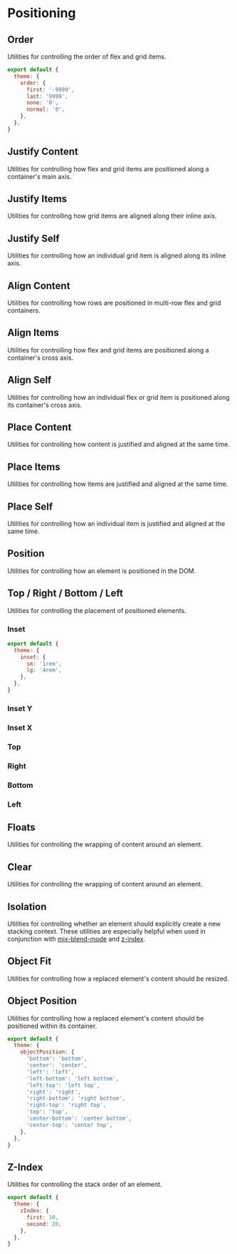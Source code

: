 # Positioning

## Order

Utilities for controlling the order of flex and grid items.

<PlaygroundWithVariants
  variant='5'
  :variants="['first', 'last', 'none', '1', '2', '3', '4', '5', '6', '7', '8', '9', '10', '11', '12', '13', '14', '-1', '-2', '-3', '-4', '-5', '-6', '-7', '-8', '-9', '-10', '-11', '-12', '-13', '-14', '-6666']"
  prefix='order'
  nested=true
  fixed='!block'
  appended='order-1 order-2 order-3 order-4 order-5 order-6 order-7 order-8 order-9 order-10 order-11 rounded-md grid bg-teal-500 bg-yellow-400 bg-teal-100 p-2 w-6 h-6 gap-2 grid-cols-3 text-xs text-white text-center flex flex-col justify-center'
  html='&lt;div class="grid gap-2 grid-cols-3 bg-teal-100 rounded-md p-2 text-xs text-white text-center"&gt;
&lt;div class="order-1 rounded-md bg-teal-500 w-6 h-6 flex flex-col justify-center"&gt;1&lt;/div&gt;
&lt;div class="order-2 rounded-md bg-teal-500 w-6 h-6 flex flex-col justify-center"&gt;2&lt;/div&gt;
&lt;div class="order-3 rounded-md bg-teal-500 w-6 h-6 flex flex-col justify-center"&gt;3&lt;/div&gt;
&lt;div class="order-4 rounded-md bg-teal-500 w-6 h-6 flex flex-col justify-center"&gt;4&lt;/div&gt;
&lt;div class="order-5 {class} rounded-md bg-yellow-400 w-6 h-6 flex flex-col justify-center"&gt;5&lt;/div&gt;
&lt;div class="order-5 rounded-md bg-teal-500 w-6 h-6 flex flex-col justify-center"&gt;6&lt;/div&gt;
&lt;div class="order-6 rounded-md bg-teal-500 w-6 h-6 flex flex-col justify-center"&gt;7&lt;/div&gt;
&lt;div class="order-7 rounded-md bg-teal-500 w-6 h-6 flex flex-col justify-center"&gt;8&lt;/div&gt;
&lt;div class="order-8 rounded-md bg-teal-500 w-6 h-6 flex flex-col justify-center"&gt;9&lt;/div&gt;
&lt;div class="order-9 rounded-md bg-teal-500 w-6 h-6 flex flex-col justify-center"&gt;10&lt;/div&gt;
&lt;div class="order-10 rounded-md bg-teal-500 w-6 h-6 flex flex-col justify-center"&gt;11&lt;/div&gt;
&lt;div class="order-11 rounded-md bg-teal-500 w-6 h-6 flex flex-col justify-center"&gt;12&lt;/div&gt;
&lt;/div&gt;'
/>

<Customizing>

```js windi.config.js
export default {
  theme: {
    order: {
      first: '-9999',
      last: '9999',
      none: '0',
      normal: '0',
    },
  },
}
```

</Customizing>

## Justify Content

Utilities for controlling how flex and grid items are positioned along a container's main axis.

<PlaygroundWithVariants
  variant='start'
  :variants="['start', 'end', 'center', 'between', 'around', 'evenly']"
  prefix='justify'
  nested=true
  fixed='pt-20'
  appended='flex rounded-md bg-teal-500 bg-teal-100 p-2 space-x-2 w-6 h-6'
  html='&lt;div class="flex {class} bg-teal-100 rounded-md p-2 space-x-2"&gt;
&lt;div class="rounded-md bg-teal-500 w-6 h-6"&gt;&lt;/div&gt;
&lt;div class="rounded-md bg-teal-500 w-6 h-6"&gt;&lt;/div&gt;
&lt;div class="rounded-md bg-teal-500 w-6 h-6"&gt;&lt;/div&gt;
&lt;/div&gt;'
/>

## Justify Items

Utilities for controlling how grid items are aligned along their inline axis.

<PlaygroundWithVariants
  variant='auto'
  :variants="['auto', 'start', 'end', 'center', 'stretch']"
  prefix='justify-items'
  nested=true
  fixed='!block'
  appended='grid rounded-md bg-teal-500 bg-teal-100 p-2 min-w-6 h-6 gap-2 grid-cols-2 text-xs text-white text-center flex flex-col justify-center'
  html='&lt;div class="grid {class} gap-2 grid-cols-2 bg-teal-100 rounded-md p-2 text-xs text-white text-center"&gt;
&lt;div class="rounded-md bg-teal-500 min-w-6 h-6 flex flex-col justify-center"&gt;1&lt;/div&gt;
&lt;div class="rounded-md bg-teal-500 min-w-6 h-6 flex flex-col justify-center"&gt;2&lt;/div&gt;
&lt;div class="rounded-md bg-teal-500 min-w-6 h-6 flex flex-col justify-center"&gt;3&lt;/div&gt;
&lt;div class="rounded-md bg-teal-500 min-w-6 h-6 flex flex-col justify-center"&gt;4&lt;/div&gt;
&lt;div class="rounded-md bg-teal-500 min-w-6 h-6 flex flex-col justify-center"&gt;5&lt;/div&gt;
&lt;div class="rounded-md bg-teal-500 min-w-6 h-6 flex flex-col justify-center"&gt;6&lt;/div&gt;
&lt;div class="rounded-md bg-teal-500 min-w-6 h-6 flex flex-col justify-center"&gt;7&lt;/div&gt;
&lt;div class="rounded-md bg-teal-500 min-w-6 h-6 flex flex-col justify-center"&gt;8&lt;/div&gt;
&lt;/div&gt;'
/>

## Justify Self

Utilities for controlling how an individual grid item is aligned along its inline axis.

<PlaygroundWithVariants
  variant='auto'
  :variants="['auto', 'start', 'end', 'center', 'stretch']"
  prefix='justify-self'
  nested=true
  fixed='!block'
  appended='grid rounded-md bg-teal-500 bg-yellow-400 bg-teal-100 p-2 min-w-6 h-6 gap-2 grid-cols-2 text-xs text-white text-center flex flex-col justify-center'
  html='&lt;div class="grid gap-2 grid-cols-2 bg-teal-100 rounded-md p-2 text-xs text-white text-center"&gt;
&lt;div class="rounded-md bg-teal-500 min-w-6 h-6 flex flex-col justify-center"&gt;1&lt;/div&gt;
&lt;div class="rounded-md bg-teal-500 min-w-6 h-6 flex flex-col justify-center"&gt;2&lt;/div&gt;
&lt;div class="rounded-md bg-teal-500 min-w-6 h-6 flex flex-col justify-center"&gt;3&lt;/div&gt;
&lt;div class="{class} bg-yellow-400 rounded-md bg-teal-500 min-w-6 h-6 flex flex-col justify-center"&gt;4&lt;/div&gt;
&lt;div class="rounded-md bg-teal-500 min-w-6 h-6 flex flex-col justify-center"&gt;5&lt;/div&gt;
&lt;div class="rounded-md bg-teal-500 min-w-6 h-6 flex flex-col justify-center"&gt;6&lt;/div&gt;
&lt;div class="rounded-md bg-teal-500 min-w-6 h-6 flex flex-col justify-center"&gt;7&lt;/div&gt;
&lt;div class="rounded-md bg-teal-500 min-w-6 h-6 flex flex-col justify-center"&gt;8&lt;/div&gt;
&lt;/div&gt;'
/>

## Align Content

Utilities for controlling how rows are positioned in multi-row flex and grid containers.

<PlaygroundWithVariants
  variant='center'
  :variants="['center', 'start', 'end', 'between', 'around', 'evenly']"
  prefix='content'
  nested=true
  fixed='!block'
  appended='grid rounded-md bg-teal-500 bg-teal-100 p-2 min-w-6 h-6 gap-2 grid-cols-2 text-xs text-white text-center flex flex-col justify-center h-48'
  html='&lt;div class="grid {class} gap-2 grid-cols-2 bg-teal-100 rounded-md p-2 text-xs text-white text-center h-48"&gt;
&lt;div class="rounded-md bg-teal-500 min-w-6 h-6 flex flex-col justify-center"&gt;1&lt;/div&gt;
&lt;div class="rounded-md bg-teal-500 min-w-6 h-6 flex flex-col justify-center"&gt;2&lt;/div&gt;
&lt;div class="rounded-md bg-teal-500 min-w-6 h-6 flex flex-col justify-center"&gt;3&lt;/div&gt;
&lt;div class="rounded-md bg-teal-500 min-w-6 h-6 flex flex-col justify-center"&gt;4&lt;/div&gt;
&lt;div class="rounded-md bg-teal-500 min-w-6 h-6 flex flex-col justify-center"&gt;5&lt;/div&gt;
&lt;div class="rounded-md bg-teal-500 min-w-6 h-6 flex flex-col justify-center"&gt;6&lt;/div&gt;
&lt;/div&gt;'
/>

## Align Items

Utilities for controlling how flex and grid items are positioned along a container's cross axis.

<PlaygroundWithVariants
  variant='start'
  :variants="['start', 'end', 'center', 'baseline', 'stretch']"
  prefix='items'
  nested=true
  fixed='pt-10'
  appended='flex justify-center rounded-md bg-teal-500 bg-teal-100 p-2 space-x-2 w-6 min-h-6 h-32'
  html='&lt;div class="flex {class} justify-center bg-teal-100 rounded-md p-2 space-x-2 h-32"&gt;
&lt;div class="rounded-md bg-teal-500 w-6 min-h-6"&gt;&lt;/div&gt;
&lt;div class="rounded-md bg-teal-500 w-6 min-h-6"&gt;&lt;/div&gt;
&lt;div class="rounded-md bg-teal-500 w-6 min-h-6"&gt;&lt;/div&gt;
&lt;/div&gt;'
/>

## Align Self

Utilities for controlling how an individual flex or grid item is positioned along its container's cross axis.

<PlaygroundWithVariants
  variant='center'
  :variants="['auto', 'start', 'end', 'center', 'stretch']"
  prefix='self'
  nested=true
  fixed='pt-10'
  appended='flex justify-center rounded-md bg-teal-500 bg-yellow-400 bg-teal-100 p-2 space-x-2 w-6 min-h-6 h-32'
  html='&lt;div class="flex justify-center bg-teal-100 rounded-md p-2 space-x-2 h-32"&gt;
&lt;div class="rounded-md bg-teal-500 w-6 min-h-6"&gt;&lt;/div&gt;
&lt;div class="{class} rounded-md bg-yellow-400 w-6 min-h-6"&gt;&lt;/div&gt;
&lt;div class="rounded-md bg-teal-500 w-6 min-h-6"&gt;&lt;/div&gt;
&lt;/div&gt;'
/>

## Place Content

Utilities for controlling how content is justified and aligned at the same time.

<PlaygroundWithVariants
  variant='center'
  :variants="['center', 'start', 'end', 'between', 'around', 'evenly', 'stretch']"
  prefix='place-content'
  nested=true
  fixed='!block'
  appended='grid rounded-md bg-teal-500 bg-teal-100 p-2 h-6 gap-2 grid-cols-2 text-xs text-white text-center flex flex-col justify-center h-38'
  html='&lt;div class="grid {class} gap-2 grid-cols-2 bg-teal-100 rounded-md p-2 text-xs text-white text-center h-38"&gt;
&lt;div class="rounded-md bg-teal-500 h-6 flex flex-col justify-center"&gt;1&lt;/div&gt;
&lt;div class="rounded-md bg-teal-500 h-6 flex flex-col justify-center"&gt;2&lt;/div&gt;
&lt;div class="rounded-md bg-teal-500 h-6 flex flex-col justify-center"&gt;3&lt;/div&gt;
&lt;div class="rounded-md bg-teal-500 h-6 flex flex-col justify-center"&gt;4&lt;/div&gt;
&lt;div class="rounded-md bg-teal-500 h-6 flex flex-col justify-center"&gt;5&lt;/div&gt;
&lt;div class="rounded-md bg-teal-500 h-6 flex flex-col justify-center"&gt;6&lt;/div&gt;
&lt;/div&gt;'
/>

## Place Items

Utilities for controlling how items are justified and aligned at the same time.

<PlaygroundWithVariants
  variant='auto'
  :variants="['auto', 'start', 'end', 'center', 'stretch']"
  prefix='place-items'
  nested=true
  fixed='!block'
  appended='grid rounded-md bg-teal-500 bg-teal-100 p-2 min-w-6 h-6 gap-2 grid-cols-2 text-xs text-white text-center flex flex-col justify-center h-38'
  html='&lt;div class="grid {class} gap-2 grid-cols-2 bg-teal-100 rounded-md p-2 text-xs text-white text-center h-38"&gt;
&lt;div class="rounded-md bg-teal-500 min-w-6 h-6 flex flex-col justify-center"&gt;1&lt;/div&gt;
&lt;div class="rounded-md bg-teal-500 min-w-6 h-6 flex flex-col justify-center"&gt;2&lt;/div&gt;
&lt;div class="rounded-md bg-teal-500 min-w-6 h-6 flex flex-col justify-center"&gt;3&lt;/div&gt;
&lt;div class="rounded-md bg-teal-500 min-w-6 h-6 flex flex-col justify-center"&gt;4&lt;/div&gt;
&lt;div class="rounded-md bg-teal-500 min-w-6 h-6 flex flex-col justify-center"&gt;5&lt;/div&gt;
&lt;div class="rounded-md bg-teal-500 min-w-6 h-6 flex flex-col justify-center"&gt;6&lt;/div&gt;
&lt;/div&gt;'
/>

## Place Self

Utilities for controlling how an individual item is justified and aligned at the same time.

<PlaygroundWithVariants
  variant='auto'
  :variants="['auto', 'start', 'end', 'center', 'stretch']"
  prefix='place-self'
  nested=true
  fixed='!block'
  appended='grid rounded-md bg-teal-500 bg-yellow-400 bg-teal-100 p-2 min-w-6 h-6 gap-2 grid-cols-2 text-xs text-white text-center flex flex-col justify-center h-38'
  html='&lt;div class="grid gap-2 grid-cols-2 bg-teal-100 rounded-md p-2 text-xs text-white text-center h-38"&gt;
&lt;div class="rounded-md bg-teal-500 min-w-6 h-6 flex flex-col justify-center"&gt;1&lt;/div&gt;
&lt;div class="rounded-md bg-teal-500 min-w-6 h-6 flex flex-col justify-center"&gt;2&lt;/div&gt;
&lt;div class="{class} rounded-md bg-yellow-400 min-w-6 h-6 flex flex-col justify-center"&gt;3&lt;/div&gt;
&lt;div class="rounded-md bg-teal-500 min-w-6 h-6 flex flex-col justify-center"&gt;4&lt;/div&gt;
&lt;div class="rounded-md bg-teal-500 min-w-6 h-6 flex flex-col justify-center"&gt;5&lt;/div&gt;
&lt;div class="rounded-md bg-teal-500 min-w-6 h-6 flex flex-col justify-center"&gt;6&lt;/div&gt;
&lt;/div&gt;'
/>

## Position

Utilities for controlling how an element is positioned in the DOM.

<PlaygroundWithVariants
  variant='static'
  :variants="['static', 'fixed', 'absolute', 'relative', 'sticky']"
  nested=true
  fixed='relative text-xs'
  appended='rounded-md clear-both bg-teal-500 bg-teal-100 w-8 h-8 mr-2 bg-red-400 bg-green-400 bg-blue-400 inline-block top-0 left-0'
  html='&lt;p&gt;In this demo you can control the &lt;code&gt;position&lt;/code&gt; property for the green box.&lt;/p&gt;
&lt;div class="inline-block rounded-md w-8 h-8 bg-red-400 mr-2"&gt;&lt;/div&gt;
&lt;div class="inline-block {class} top-0 left-0 rounded-md bg-green-400 w-8 h-8 mr-2"&gt;&lt;/div&gt;
&lt;div class="inline-block rounded-md w-8 h-8 bg-blue-400"&gt;&lt;/div&gt;
&lt;p class="clear-both"&gt;To see the effect of &lt;code&gt;sticky&lt;/code&gt; positioning, select the &lt;code&gt;position: sticky&lt;/code&gt; option and scroll this container.&lt;/p&gt;
&lt;p&gt;The element will scroll along with its container, until it is at the top of the container (or reaches the offset specified in &lt;code&gt;top&lt;/code&gt;), and will then stop scrolling, so it stays visible.&lt;/p&gt;
&lt;p&gt;The rest of this text is only supplied to make sure the container overflows, so as to enable you to scroll it and see the effect.&lt;/p&gt;
&lt;hr&gt;
&lt;p&gt;Far out in the uncharted backwaters of the unfashionable end of the western spiral arm of the Galaxy lies a small unregarded yellow sun. Orbiting this at a distance of roughly ninety-two million miles is an utterly insignificant little blue green planet whose ape-descended life forms are so amazingly primitive that they still think digital watches are a pretty neat idea.&lt;/p&gt; '
/>

## Top / Right / Bottom / Left

Utilities for controlling the placement of positioned elements.

### Inset

<PlaygroundWithVariants
  variant='4'
  :variants="['0', 'px', 'auto', 'full', '0.5', '1', '2', '4', '8', '12', '14', '16', '20', '24', '48', '1/3', '1.5rem', '32px', '-px', '-0.5', '-2', '-4', '-8', '-12', '-1/3', '-1.5rem', '-32px', '-full']"
  prefix='inset'
  nested=true
  fixed='relative text-xs text-white w-screen h-full'
  appended='absolute h-8 bg-green-400 rounded-md text-center max-w-24 p-2'
  html='&lt;div class="absolute {class} bg-green-400 rounded-md p-2 text-center max-w-24 h-8"&gt;{class}&lt;/div&gt;'
/>

<Customizing>

```js windi.config.js
export default {
  theme: {
    inset: {
      sm: '1rem',
      lg: '4rem',
    },
  },
}
```

</Customizing>

### Inset Y

<PlaygroundWithVariants
  variant='4'
  :variants="['0', 'px', 'auto', 'full', '0.5', '1', '2', '4', '8', '12', '14', '16', '20', '24', '48', '1/3', '1.5rem', '32px', '-px', '-0.5', '-2', '-4', '-8', '-12', '-1/3', '-1.5rem', '-32px', '-full']"
  prefix='inset-y'
  nested=true
  fixed='relative text-xs text-white w-screen h-full'
  appended='absolute h-8 bg-green-400 rounded-md text-center max-w-24 p-2'
  html='&lt;div class="absolute {class} bg-green-400 rounded-md p-2 text-center max-w-24 h-8"&gt;{class}&lt;/div&gt;'
/>

### Inset X

<PlaygroundWithVariants
  variant='4'
  :variants="['0', 'px', 'auto', 'full', '0.5', '1', '2', '4', '8', '12', '14', '16', '20', '24', '48', '1/3', '1.5rem', '32px', '-px', '-0.5', '-2', '-4', '-8', '-12', '-1/3', '-1.5rem', '-32px', '-full']"
  prefix='inset-x'
  nested=true
  fixed='relative text-xs text-white w-screen h-full'
  appended='absolute h-8 bg-green-400 rounded-md text-center max-w-24 p-2'
  html='&lt;div class="absolute {class} bg-green-400 rounded-md p-2 text-center max-w-24 h-8"&gt;{class}&lt;/div&gt;'
/>


### Top

<PlaygroundWithVariants
  variant='4'
  :variants="['0', 'px', 'auto', 'full', '0.5', '1', '2', '4', '8', '12', '14', '16', '20', '24', '48', '1/3', '1.5rem', '32px', '-px', '-0.5', '-2', '-4', '-8', '-12', '-1/3', '-1.5rem', '-32px', '-full']"
  prefix='top'
  nested=true
  fixed='relative text-xs text-white w-screen h-full'
  appended='absolute h-8 bg-green-400 rounded-md text-center max-w-24 p-2'
  html='&lt;div class="absolute {class} bg-green-400 rounded-md p-2 text-center max-w-24 h-8"&gt;{class}&lt;/div&gt;'
/>


### Right

<PlaygroundWithVariants
  variant='4'
  :variants="['0', 'px', 'auto', 'full', '0.5', '1', '2', '4', '8', '12', '14', '16', '20', '24', '48', '1/3', '1.5rem', '32px', '-px', '-0.5', '-2', '-4', '-8', '-12', '-1/3', '-1.5rem', '-32px', '-full']"
  prefix='right'
  nested=true
  fixed='relative text-xs text-white w-screen h-full'
  appended='absolute h-8 bg-green-400 rounded-md text-center max-w-24 p-2'
  html='&lt;div class="absolute {class} bg-green-400 rounded-md p-2 text-center max-w-24 h-8"&gt;{class}&lt;/div&gt;'
/>

### Bottom

<PlaygroundWithVariants
  variant='4'
  :variants="['0', 'px', 'auto', 'full', '0.5', '1', '2', '4', '8', '12', '14', '16', '20', '24', '48', '1/3', '1.5rem', '32px', '-px', '-0.5', '-2', '-4', '-8', '-12', '-1/3', '-1.5rem', '-32px', '-full']"
  prefix='bottom'
  nested=true
  fixed='relative text-xs text-white w-screen h-full'
  appended='absolute h-8 bg-green-400 rounded-md text-center max-w-24 p-2'
  html='&lt;div class="absolute {class} bg-green-400 rounded-md p-2 text-center max-w-24 h-8"&gt;{class}&lt;/div&gt;'
/>

### Left

<PlaygroundWithVariants
  variant='4'
  :variants="['0', 'px', 'auto', 'full', '0.5', '1', '2', '4', '8', '12', '14', '16', '20', '24', '48', '1/3', '1.5rem', '32px', '-px', '-0.5', '-2', '-4', '-8', '-12', '-1/3', '-1.5rem', '-32px', '-full']"
  prefix='left'
  nested=true
  fixed='relative text-xs text-white'
  appended='absolute h-8 bg-green-400 rounded-md text-center max-w-24 p-2'
  html='&lt;div class="absolute {class} bg-green-400 rounded-md p-2 text-center max-w-24 h-8"&gt;{class}&lt;/div&gt;'
/>

## Floats

Utilities for controlling the wrapping of content around an element.

<PlaygroundWithVariants
  variant='left'
  :variants="['right', 'left', 'none']"
  prefix='float'
  nested=true
  fixed='text-xs'
  appended='bg-blue-300 rounded-md p-3 text-white'
  html='&lt;div class="{class} bg-blue-300 rounded-md p-3 text-white"&gt;Float me&lt;/div&gt;
As much mud in the streets as if the waters had but newly retired from the face of the earth, and it would not be wonderful to meet a Megalosaurus, forty feet long or so, waddling like an elephantine lizard up Holborn Hill.'
/>

## Clear

Utilities for controlling the wrapping of content around an element.

<PlaygroundWithVariants
  variant='left'
  :variants="['right', 'left', 'both', 'none']"
  prefix='clear'
  nested=true
  fixed='text-xs'
  appended='bg-blue-300 rounded-md p-3 text-white float-left float-right h-24'
  html='&lt;div class="float-left bg-blue-300 rounded-md p-3 text-white"&gt;Left&lt;/div&gt;
  &lt;div class="float-right bg-blue-300 rounded-md p-3 text-white h-24"&gt;Right&lt;/div&gt;
&lt;div class="{class}"&gt;
As much mud in the streets as if the waters had but newly retired from the face of the earth, and it would not be wonderful to meet a Megalosaurus, forty feet long or so, waddling like an elephantine lizard up Holborn Hill.
&lt;/div&gt;'
/>

## Isolation

Utilities for controlling whether an element should explicitly create a new stacking context. These utilities are especially helpful when used in conjunction with [mix-blend-mode](/utilities/effects#mix-blend-mode) and [z-index](#z-index).

<PlaygroundWithVariants
  variant='isolate'
  :variants="['isolate', 'isolation-auto']"
  fixed='dark:text-white opacity-85 overflow-hidden h-full'
  appended='w-full h-32 bg-green-400 w-16 h-16 mix-blend-difference border-2 border-black'
  nested=true
  html='&lt;div class="w-full h-32 bg-green-400"&gt;
  &lt;div class="{class}"&gt;
    &lt;div class="bg-green-400 w-16 h-16 mix-blend-difference border-2 border-black"&gt;auto&lt;/div&gt;
  &lt;/div&gt;
&lt;/div&gt;'
/>

## Object Fit

Utilities for controlling how a replaced element's content should be resized.

<PlaygroundWithVariants
  variant='cover'
  :variants="['contain', 'cover', 'fill', 'none', 'scale-down']"
  prefix='object'
  appended='p-2 w-36 h-42 bg-gray-100'
  nested=true
  html='&lt;img src="/assets/bg-shop.jpg" class="{class} w-36 h-42 bg-gray-100"&gt;
  &lt;/img&gt;'
/>

## Object Position

Utilities for controlling how a replaced element's content should be positioned within its container.

<PlaygroundWithVariants
  variant='bottom'
  :variants="['bottom', 'center', 'left', 'left-bottom', 'left-top', 'right', 'right-bottom', 'right-top', 'top']"
  prefix='object'
  appended='object-none w-36 h-42'
  nested=true
  html='&lt;img src="/assets/bg-shop.jpg" class="{class} w-36 h-42 object-none"&gt;
  &lt;/img&gt;'
/>

<Customizing>

```js windi.config.js
export default {
  theme: {
    objectPosition: {
      'bottom': 'bottom',
      'center': 'center',
      'left': 'left',
      'left-bottom': 'left bottom',
      'left-top': 'left top',
      'right': 'right',
      'right-bottom': 'right bottom',
      'right-top': 'right top',
      'top': 'top',
      'center-bottom': 'center bottom',
      'center-top': 'center top',
    },
  },
}
```

</Customizing>

## Z-Index

Utilities for controlling the stack order of an element.

<PlaygroundWithVariants
  variant='auto'
  :variants="['auto', '0', '1', '2', '3', '4', '5', '10', '20', '30', '40', '50', '60', '-1', '-2', '-3', '-5']"
  fixed='relative text-xs text-white text-center'
  prefix='z'
  appended='z-50 flex flex-col justify-center absolute bg-opacity-80 rounded shadow w-8 h-8 w-36 h-36 bg-green-400 bg-blue-400 bg-red-400  z-30 z-10 z-auto top-0 left-0 top-4 left-4 top-8 top-16 top-20 top-24 left-8 ring'
  nested=true
  html='&lt;div class="flex flex-col justify-center ring rounded shadow-lg bg-opacity-80 absolute {class} w-36 h-36 bg-green-400 top-0 left-0"&gt;Change my z-index&lt;/div&gt;
  &lt;div class="ring rounded shadow-lg bg-opacity-80 absolute w-8 h-8 z-50 top-0 left-0 bg-blue-400"&gt;z-50&lt;/div&gt;
  &lt;div class="ring rounded shadow-lg bg-opacity-80 absolute w-8 h-8 z-30 top-4 left-4 bg-blue-400"&gt;z-30&lt;/div&gt;
  &lt;div class="ring rounded shadow-lg bg-opacity-80 absolute w-8 h-8 z-10 top-8 left-8 bg-blue-400"&gt;z-10&lt;/div&gt;
  &lt;div class="ring rounded shadow-lg bg-opacity-80 absolute w-8 h-8 z-auto top-16 left-0 bg-red-400"&gt;z-auto&lt;/div&gt;
  &lt;div class="ring rounded shadow-lg bg-opacity-80 absolute w-8 h-8 z-auto top-20 left-4 bg-red-400"&gt;z-auto&lt;/div&gt;
  &lt;div class="ring rounded shadow-lg bg-opacity-80 absolute w-8 h-8 z-auto top-24 left-8 bg-red-400"&gt;z-auto&lt;/div&gt;'
/>

<Customizing>

```js windi.config.js
export default {
  theme: {
    zIndex: {
      first: 10,
      second: 20,
    },
  },
}
```

</Customizing>
